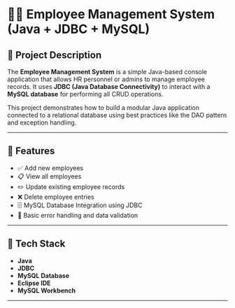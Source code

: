 # 🧑‍💼 Employee Management System (Java + JDBC + MySQL)

## 📌 Project Description

The **Employee Management System** is a simple Java-based console application that allows HR personnel or admins to manage employee records. It uses **JDBC (Java Database Connectivity)** to interact with a **MySQL database** for performing all CRUD operations.

This project demonstrates how to build a modular Java application connected to a relational database using best practices like the DAO pattern and exception handling.

---

## 🎯 Features

- ✅ Add new employees
- 📋 View all employees
- ✏️ Update existing employee records
- ❌ Delete employee entries
- 🗄️ MySQL Database Integration using JDBC
- 🔐 Basic error handling and data validation

---

## 🧰 Tech Stack

- **Java**
- **JDBC**
- **MySQL Database**
- **Eclipse IDE**
- **MySQL Workbench**

---


